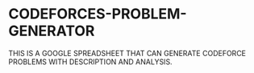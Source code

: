# CODEFORCES-PROBLEM-GENERATOR
THIS IS A GOOGLE SPREADSHEET THAT CAN GENERATE CODEFORCE PROBLEMS WITH DESCRIPTION AND ANALYSIS.
